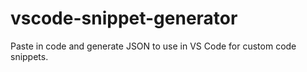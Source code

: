 # vscode-snippet-generator
Paste in code and generate JSON to use in VS Code for custom code snippets.
